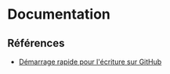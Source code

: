 # Documentation

## Références

- [Démarrage rapide pour l'écriture sur GitHub](https://docs.github.com/fr/get-started/writing-on-github/getting-started-with-writing-and-formatting-on-github/quickstart-for-writing-on-github#introduction)
